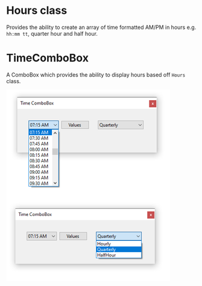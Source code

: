 

# Hours class

Provides the ability to create an array of time formatted AM/PM in hours e.g. `hh:mm tt`, quarter hour and half hour.


# TimeComboBox

A ComboBox which provides the ability to display hours based off `Hours` class.

![img](assets/TimeComboBox.png)